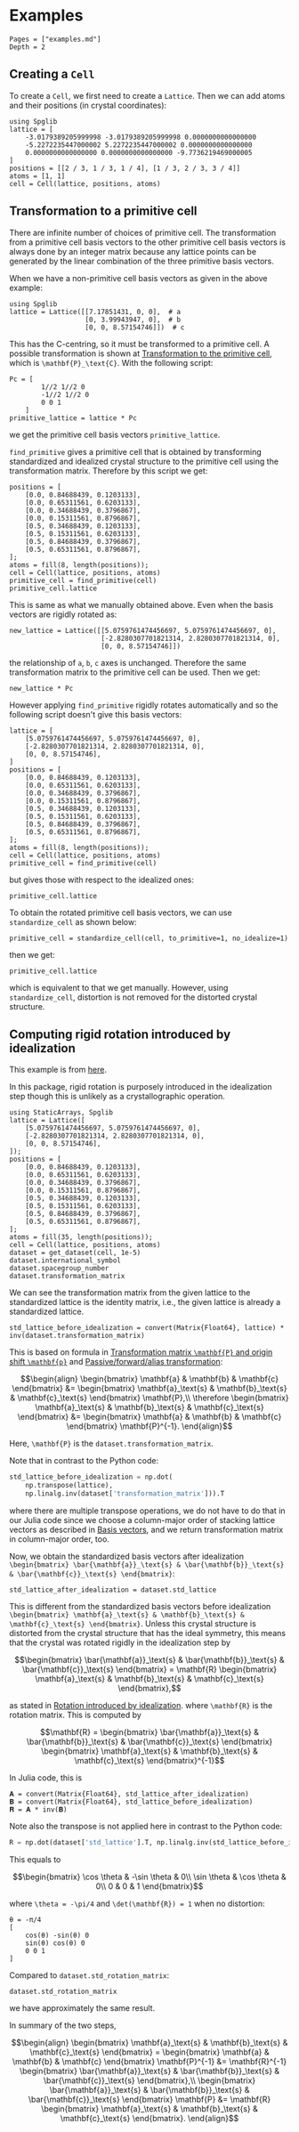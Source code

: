 # Examples

```@contents
Pages = ["examples.md"]
Depth = 2
```

## Creating a `Cell`

To create a `Cell`, we first need to create a `Lattice`.
Then we can add atoms and their positions (in crystal coordinates):

```@repl cell
using Spglib
lattice = [
    -3.0179389205999998 -3.0179389205999998 0.0000000000000000
    -5.2272235447000002 5.2272235447000002 0.0000000000000000
    0.0000000000000000 0.0000000000000000 -9.7736219469000005
]
positions = [[2 / 3, 1 / 3, 1 / 4], [1 / 3, 2 / 3, 3 / 4]]
atoms = [1, 1]
cell = Cell(lattice, positions, atoms)
```

## Transformation to a primitive cell

There are infinite number of choices of primitive cell. The
transformation from a primitive cell basis vectors to the other
primitive cell basis vectors is always done by an integer matrix
because any lattice points can be generated by the linear combination
of the three primitive basis vectors.

When we have a non-primitive cell basis vectors as given in the above
example:

```@repl prim
using Spglib
lattice = Lattice([[7.17851431, 0, 0],  # a
                   [0, 3.99943947, 0],  # b
                   [0, 0, 8.57154746]])  # c
```

This has the C-centring, so it must be transformed to a primitive
cell. A possible transformation is shown at
[Transformation to the primitive cell](@ref), which is
``\mathbf{P}_\text{C}``. With the following script:

```@repl prim
Pc = [
        1//2 1//2 0
        -1//2 1//2 0
        0 0 1
    ]
primitive_lattice = lattice * Pc
```

we get the primitive cell basis vectors `primitive_lattice`.

`find_primitive` gives a primitive cell that is obtained by
transforming standardized and idealized crystal structure to the
primitive cell using the transformation matrix. Therefore by this
script we get:

```@repl prim
positions = [
    [0.0, 0.84688439, 0.1203133],
    [0.0, 0.65311561, 0.6203133],
    [0.0, 0.34688439, 0.3796867],
    [0.0, 0.15311561, 0.8796867],
    [0.5, 0.34688439, 0.1203133],
    [0.5, 0.15311561, 0.6203133],
    [0.5, 0.84688439, 0.3796867],
    [0.5, 0.65311561, 0.8796867],
];
atoms = fill(8, length(positions));
cell = Cell(lattice, positions, atoms)
primitive_cell = find_primitive(cell)
primitive_cell.lattice
```

This is same as what we manually obtained above.
Even when the basis vectors are rigidly rotated as:

```@repl prim
new_lattice = Lattice([[5.0759761474456697, 5.0759761474456697, 0],
                       [-2.8280307701821314, 2.8280307701821314, 0],
                       [0, 0, 8.57154746]])
```

the relationship of ``a``, ``b``, ``c`` axes is unchanged. Therefore the same
transformation matrix to the primitive cell can be used. Then we get:

```@repl prim
new_lattice * Pc
```

However applying `find_primitive` rigidly rotates automatically and
so the following script doesn't give this basis vectors:

```@repl prim
lattice = [
    [5.0759761474456697, 5.0759761474456697, 0],
    [-2.8280307701821314, 2.8280307701821314, 0],
    [0, 0, 8.57154746],
]
positions = [
    [0.0, 0.84688439, 0.1203133],
    [0.0, 0.65311561, 0.6203133],
    [0.0, 0.34688439, 0.3796867],
    [0.0, 0.15311561, 0.8796867],
    [0.5, 0.34688439, 0.1203133],
    [0.5, 0.15311561, 0.6203133],
    [0.5, 0.84688439, 0.3796867],
    [0.5, 0.65311561, 0.8796867],
];
atoms = fill(8, length(positions));
cell = Cell(lattice, positions, atoms)
primitive_cell = find_primitive(cell)
```

but gives those with respect to the idealized ones:

```@repl prim
primitive_cell.lattice
```

To obtain the rotated primitive cell basis vectors, we can use
`standardize_cell` as shown below:

```@repl prim
primitive_cell = standardize_cell(cell, to_primitive=1, no_idealize=1)
```

then we get:

```@repl prim
primitive_cell.lattice
```

which is equivalent to that we get manually. However, using
`standardize_cell`, distortion is not removed for the distorted
crystal structure.

## Computing rigid rotation introduced by idealization

This example is from
[here](https://spglib.readthedocs.io/en/latest/definition.html#computing-rigid-rotation-introduced-by-idealization).

In this package, rigid rotation is purposely introduced in the idealization step though this
is unlikely as a crystallographic operation.

```@repl std
using StaticArrays, Spglib
lattice = Lattice([
    [5.0759761474456697, 5.0759761474456697, 0],
    [-2.8280307701821314, 2.8280307701821314, 0],
    [0, 0, 8.57154746],
]);
positions = [
    [0.0, 0.84688439, 0.1203133],
    [0.0, 0.65311561, 0.6203133],
    [0.0, 0.34688439, 0.3796867],
    [0.0, 0.15311561, 0.8796867],
    [0.5, 0.34688439, 0.1203133],
    [0.5, 0.15311561, 0.6203133],
    [0.5, 0.84688439, 0.3796867],
    [0.5, 0.65311561, 0.8796867],
];
atoms = fill(35, length(positions));
cell = Cell(lattice, positions, atoms)
dataset = get_dataset(cell, 1e-5)
dataset.international_symbol
dataset.spacegroup_number
dataset.transformation_matrix
```

We can see the transformation matrix from the given lattice to the standardized lattice
is the identity matrix, i.e., the given lattice is already a standardized lattice.

```@repl std
std_lattice_before_idealization = convert(Matrix{Float64}, lattice) * inv(dataset.transformation_matrix)
```

This is based on formula in
[Transformation matrix ``\mathbf{P}`` and origin shift ``\mathbf{p}``](@ref)
and [Passive/forward/alias transformation](@ref):

```math
\begin{align}
    \begin{bmatrix} \mathbf{a} & \mathbf{b} & \mathbf{c} \end{bmatrix} &=
    \begin{bmatrix} \mathbf{a}_\text{s} & \mathbf{b}_\text{s} & \mathbf{c}_\text{s} \end{bmatrix}
    \mathbf{P},\\
    \therefore \begin{bmatrix} \mathbf{a}_\text{s} & \mathbf{b}_\text{s} & \mathbf{c}_\text{s} \end{bmatrix} &=
    \begin{bmatrix} \mathbf{a} & \mathbf{b} & \mathbf{c} \end{bmatrix} \mathbf{P}^{-1}.
\end{align}
```

Here, ``\mathbf{P}`` is the `dataset.transformation_matrix`.

Note that in contrast to the Python code:

```python
std_lattice_before_idealization = np.dot(
    np.transpose(lattice),
    np.linalg.inv(dataset['transformation_matrix'])).T
```

where there are multiple transpose operations, we do not have to do that in our Julia
code since we choose a column-major order of stacking lattice vectors as described in
[Basis vectors](@ref), and we return transformation matrix in column-major order, too.

Now, we obtain the standardized basis vectors after idealization
``\begin{bmatrix} \bar{\mathbf{a}}_\text{s} & \bar{\mathbf{b}}_\text{s} & \bar{\mathbf{c}}_\text{s} \end{bmatrix}``:

```@repl std
std_lattice_after_idealization = dataset.std_lattice
```

This is different from the standardized basis vectors before idealization
``\begin{bmatrix} \mathbf{a}_\text{s} & \mathbf{b}_\text{s} & \mathbf{c}_\text{s} \end{bmatrix}``.
Unless this crystal structure is distorted from the crystal structure that has the ideal
symmetry, this means that the crystal was rotated rigidly in the idealization step by

```math
\begin{bmatrix} \bar{\mathbf{a}}_\text{s} & \bar{\mathbf{b}}_\text{s} & \bar{\mathbf{c}}_\text{s} \end{bmatrix} =
\mathbf{R} \begin{bmatrix} \mathbf{a}_\text{s} & \mathbf{b}_\text{s} & \mathbf{c}_\text{s} \end{bmatrix},
```

as stated in [Rotation introduced by idealization](@ref).
where ``\mathbf{R}`` is the rotation matrix. This is computed by

```math
\mathbf{R} =
\begin{bmatrix} \bar{\mathbf{a}}_\text{s} & \bar{\mathbf{b}}_\text{s} & \bar{\mathbf{c}}_\text{s} \end{bmatrix}
\begin{bmatrix} \mathbf{a}_\text{s} & \mathbf{b}_\text{s} & \mathbf{c}_\text{s} \end{bmatrix}^{-1}
```

In Julia code, this is

```@repl std
𝐀 = convert(Matrix{Float64}, std_lattice_after_idealization)
𝐁 = convert(Matrix{Float64}, std_lattice_before_idealization)
𝐑 = 𝐀 * inv(𝐁)
```

Note also the transpose is not applied here in contrast to the Python code:

```python
R = np.dot(dataset['std_lattice'].T, np.linalg.inv(std_lattice_before_idealization.T))
```

This equals to

```math
\begin{bmatrix}
    \cos \theta & -\sin \theta & 0\\
    \sin \theta & \cos \theta & 0\\
    0 & 0 & 1
\end{bmatrix}
```

where ``\theta = -\pi/4`` and ``\det(\mathbf{R}) = 1`` when no distortion:

```@repl std
θ = -π/4
[
    cos(θ) -sin(θ) 0
    sin(θ) cos(θ) 0
    0 0 1
]
```

Compared to `dataset.std_rotation_matrix`:

```@repl std
dataset.std_rotation_matrix
```

we have approximately the same result.

In summary of the two steps,

```math
\begin{align}
    \begin{bmatrix} \mathbf{a}_\text{s} & \mathbf{b}_\text{s} & \mathbf{c}_\text{s} \end{bmatrix} =
    \begin{bmatrix} \mathbf{a} & \mathbf{b} & \mathbf{c} \end{bmatrix} \mathbf{P}^{-1} &=
    \mathbf{R}^{-1}
    \begin{bmatrix} \bar{\mathbf{a}}_\text{s} & \bar{\mathbf{b}}_\text{s} & \bar{\mathbf{c}}_\text{s} \end{bmatrix},\\
    \begin{bmatrix} \bar{\mathbf{a}}_\text{s} & \bar{\mathbf{b}}_\text{s} & \bar{\mathbf{c}}_\text{s} \end{bmatrix}
    \mathbf{P} &=
    \mathbf{R} \begin{bmatrix} \mathbf{a}_\text{s} & \mathbf{b}_\text{s} & \mathbf{c}_\text{s} \end{bmatrix}.
\end{align}
```
